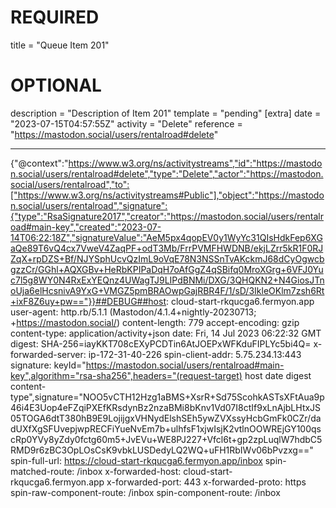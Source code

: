 
# REQUIRED
title = "Queue Item 201"
# OPTIONAL
description = "Description of Item 201"
template = "pending"
[extra]
date = "2023-07-15T04:57:55Z"
activity = "Delete"
reference = "https://mastodon.social/users/rentalroad#delete"

---
{"@context":"https://www.w3.org/ns/activitystreams","id":"https://mastodon.social/users/rentalroad#delete","type":"Delete","actor":"https://mastodon.social/users/rentalroad","to":["https://www.w3.org/ns/activitystreams#Public"],"object":"https://mastodon.social/users/rentalroad","signature":{"type":"RsaSignature2017","creator":"https://mastodon.social/users/rentalroad#main-key","created":"2023-07-14T06:22:18Z","signatureValue":"AeM5px4qopEV0y1WyYc31QIsHdkFep6XGaQe89T6vQ4cx7VweV4ZaqPF+odT3Mb/FrrPVMFHWDNB/ekjLZrr5kR1F0RJZqX+rpDZS+Bf/NJYSphUcvQzImL9oVqE78N3NSSnTvAKckmJ68dCyOgwcbgzzCr/GGhl+AQXGBv+HeRbKPIPaDqH7oAfGgZ4qSBifq0MroXGrg+6VFJ0Yuc7l5g8WY0N4RxExYEQnz4UWagTJ9LIPdBNMi/DXG/3QHQKN2+N4GiosJTnoUja6elHcsnivA9YxG+VMGZ5pmBRAOwpGajRBR4F/1/sD/3IkleOKlm7zsh6Rt+ixF8Z6uy+pw=="}}##DEBUG##host: cloud-start-rkqucga6.fermyon.app
user-agent: http.rb/5.1.1 (Mastodon/4.1.4+nightly-20230713; +https://mastodon.social/)
content-length: 779
accept-encoding: gzip
content-type: application/activity+json
date: Fri, 14 Jul 2023 06:22:32 GMT
digest: SHA-256=iayKKT708cEXyPCDTin6AtJOEPxWFKduFIPLYc5bi4Q=
x-forwarded-server: ip-172-31-40-226
spin-client-addr: 5.75.234.13:443
signature: keyId="https://mastodon.social/users/rentalroad#main-key",algorithm="rsa-sha256",headers="(request-target) host date digest content-type",signature="NOO5vCTH12Hzg1aBMS+XsrR+Sd75ScohkASTsXFtAua9p46i4E3Uop4eFZqiPXEfKRsdynBz2nzaBMi8bKnv1Vd07I8ctIf9xLnAjbLHtxJS05TOGA6dtT380hB9E9LojijgxVHNydElshSEh5ywZVXssyHcbGmFk0CZr/dadUXfXgSFUvepjwpRECFiYueNvEm7b+ulhfsF1xjwIsjK2vtlnOOWREjGY100qscRp0YVy8yZdy0fctg60m5+JvEVu+WE8PJ227+Vfcl6t+gp2zpLuqlW7hdbC5RMD9r6zBC3OpLOsCsK9vbkLUSDedyLQ2WQ+uFH1RbIWv06bPvzxg=="
spin-full-url: https://cloud-start-rkqucga6.fermyon.app/inbox
spin-matched-route: /inbox
x-forwarded-host: cloud-start-rkqucga6.fermyon.app
x-forwarded-port: 443
x-forwarded-proto: https
spin-raw-component-route: /inbox
spin-component-route: /inbox

